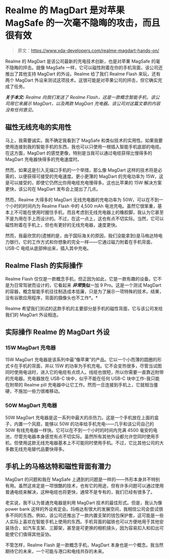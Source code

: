 # Realme 的 MagDart 是对苹果 MagSafe 的一次毫不隐晦的攻击，而且很有效

> 原文：<https://www.xda-developers.com/realme-magdart-hands-on/>

Realme 的 MagDart 是该公司最新的充电技术创新，也是对苹果 MagSafe 的毫不隐晦的抨击。就像 MagSafe 一样，它可以磁性附着在你的手机背面，该公司还推出了其他支持 MagDart 的外设。Realme 给了我们 Realme Flash 来玩，还有两个 MagDart 外设来测试这项技术。这很可能是对苹果公司的抨击，但它确实完成了任务。

***关于本文:** Realme 向我们发送了 Realme Flash，这是一款概念智能手机，该公司用它来展示 MagDart，以及两款 MagDart 充电器。该公司对这篇文章的内容没有任何意见。*

## 磁性无线充电的实用性

马上，我需要诚实。我不确定我看到了 MagSafe 和类似技术的实用性。如果我要使用连接到我的智能手机的东西，我也可以只使用一根插入智能手机底部的电缆。在这方面，MagDart 的感觉更像，特别是当我可以通过电缆获得比慢得多的 MagDart 充电器快得多的充电速度时。

然而，如果这是引入无端口手机的一个举措，那么像 MagDart 这样的技术将是必需的，以便获得可接受的充电速度。更小更薄的 MagDart 的充电功率为 15W，这是可以接受的，即使它仍然比你用电缆充电慢得多。这也比苹果的 15W 解决方案更快，该公司在 MagDart 发布会上提出了几点。

然而，Realme 大得多的 MagDart 无线充电器的充电功率为 50W，可以在不到一个小时的时间内为 Realme Flash 中的 4,500 mAh 电池充电。虽然它很笨重，基本上不可能在使用时握住手机，而且考虑到无线充电器上的橡胶脚，我认为它甚至不是为用在手上而设计的。不过，在这一点上，这也有点不切实际。当然，它可以磁性附着在手机上，但也有更好的无线充电器，速度更快。

然而，我最欣赏的(遗憾的是，由于国际海关的原因，我们没能拿到)是马格达特电力银行。它的工作方式和你想象的完全一样——它通过磁力附着在手机背面，USB-C 电缆从底部伸出来，插入其中充电。

## Realme Flash 的实际操作

Realme Flash 仅仅是一款概念手机，但正因为如此，它是一款有趣的设备。它不是为日常驾驶而设计的，它看起来 ***非常*类似**一加 9 Pro。这是一个测试 MagDart 的容器，概念智能手机往往制造成本低廉，只是为了展示一项特殊的技术。结果，没有谷歌应用程序，背面的摄像头也不工作*。*

Realme 希望我们测试的这款手机的主要部分是手机的磁性背面，它与该公司发给我们的 MagDart 外设相连。

## 实际操作 Realme 的 MagDart 外设

### 15W MagDart 充电器

15W MagDart 充电器是该系列中最“像苹果”的产品。它以一个小而薄的圆圈的形式卡在手机的背面，并以 15W 的功率为手机充电。它不会变热很多，尽管当试图同时使用电话时，进入它的电缆有点烦人。线缆也很短，所以你需要一直靠近附带的充电器。充电器放在 USB-C 块中，似乎不能在任何 USB-C 块中工作-我只能在附带的 Realme pill 充电器中让它工作。然而一旦连接到手机上，它就相当僵硬，不施加一些力很难移动。

### 50W MagDart 充电器

50W MagDart 充电器是这一系列中最大的杀伤力。这是一个手机放在上面的盒子，内置一个风扇，能够以 50W 的功率给手机充电——几乎和该公司自己的 50W 有线充电器一样快。它可以在不到一个小时的时间内充满 4500 毫安的电池，尽管充电器本身感觉有点不切实际。虽然所有其他外设都允许您同时使用手机，但使用这款无线充电器基本上不可能同时使用手机。不过，它比其他公司的大多数无线充电替代品要快得多。

## 手机上的马格达特和磁性背面有潜力

MagDart 的问题和我在 MagSafe 上遇到的问题是一样的——外形本身并不特别有用。虽然这肯定是一项很酷的技术，也有它的用途，但有许多问题可以通过使用普通电缆来解决，这种电缆也将更快，通常不是专有的，我们已经有很多了。

老实说，我不认为普通充电器是利用 MagDart 技术的最佳形式。但是，我认为像 power bank 这样的外设肯定会。玛格达有很大的发展空间，我相信公司会尝试很多不同的东西。例如，该公司还推出了一款内置支架的钱包保护套，这可能是一些人实际上喜欢在智能手机上使用的东西。手机背面的磁铁也可以方便地用于其他安装场合，如汽车支架、三脚架，甚至是可更换的相机镜头，因为容易扣入和扣出可能使它们值得其他妥协。

不管怎样，Realme Flash 是一款概念手机，MagDart 本身也是一个概念。我当然期待它的未来，一个可能与港口和电线共存的未来。